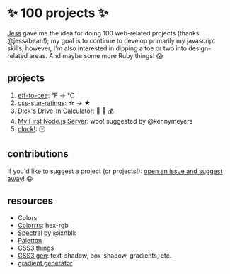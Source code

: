 # :sparkles: 100 projects :sparkles: 

[Jess](https://github.com/jessabean/100-javascript-projects) gave me the idea for doing 100 web-related projects (thanks @jessabean!); my goal is to continue to develop primarily my javascript skills, however, I'm also interested in dipping a toe or two into design-related areas. And maybe some more Ruby things! :scream:


## projects

1. [eff-to-cee](https://github.com/dotsara/eff-to-cee): °F → °C
2. [css-star-ratings](https://github.com/dotsara/css-star-ratings): &#9734; → &#9733;
3. [Dick's Drive-In Calculator](https://github.com/dotsara/ddi-calc): :hamburger: :fries: :moneybag:
4. [My First Node.js Server](https://github.com/dotsara/my-first-node-js-server): woo! suggested by @kennymeyers
5. [clock!](https://github.com/dotsara/clock): :clock3:


## contributions

If you'd like to suggest a project (or projects!): [open an issue and suggest away](../../issues)! :grinning:

## resources

* Colors
 * [Colorrrs](http://hex.colorrrs.com/): hex-rgb
 * [Spectral](http://jxnblk.com/Spectral/) by @jxnblk
 * [Paletton](http://paletton.com/)
* CSS3 things
 * [CSS3 gen](http://css3gen.com/): text-shadow, box-shadow, gradients, etc.
 * [gradient generator](http://www.cssmatic.com/gradient-generator)
